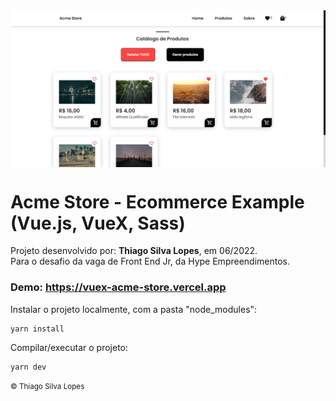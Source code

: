 <!-- -->
<div align="center">
<img src="./public/app.jpg" align="center">
</div>

# Acme Store - Ecommerce Example (Vue.js, VueX, Sass)

<p>Projeto desenvolvido por: <strong>Thiago Silva Lopes</strong>, em 06/2022.<br/>
Para o desafio da vaga de Front End Jr, da Hype Empreendimentos.</p>

### Demo: https://vuex-acme-store.vercel.app

<p> Instalar o projeto localmente, com a pasta "node_modules": </p>

```
yarn install
```

<p> Compilar/executar o projeto: </p>

```
yarn dev
```

<!-- 
<p>⚠ Esse projeto possui um API separada do aplicativo❗❗❗ Sendo assim, caso queira rodar esse app localmente, clone a API no repositório: <br/>
https://github.com/Thiagoow/API-VueX-EcommerceStore-JsonServer 
</p>

<p align="center">(E mude a 'baseURL' em 'src/api/axios.js') </p> -->

<small>© Thiago Silva Lopes </small>
